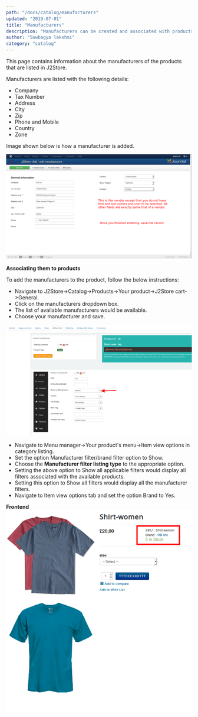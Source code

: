 ```yaml
---
path: "/docs/catalog/manufacturers"
updated: "2019-07-01"
title: "Manufacturers"
description: "Manufacturers can be created and associated with products by following the instructions on this guide"
author: "Sowbagya lakshmi"
category: "catalog"
---
```


This page contains information about the manufacturers of the products that are listed in J2Store.

Manufacturers are listed with the following details:

- Company
- Tax Number
- Address
- City
- Zip
- Phone and Mobile
- Country
- Zone

Image shown below is how a manufacturer is added.

![Add new manufacturer](https://raw.githubusercontent.com/j2store/doc-images/master/catalog/manufacturers/manufacturer_add_new.png)

**Associating them to products**

To add the manufacturers to the product, follow the below instructions:

- Navigate to J2Store->Catalog->Products->Your product->J2Store cart->General.
- Click on the manufacturers dropdown box.
- The list of available manufacturers would be available.
- Choose your manufacturer and save.

![Adding brand to product](https://raw.githubusercontent.com/j2store/doc-images/master/catalog/manufacturers/add_manufacturer-to-pro.png)

- Navigate to Menu manager->Your product's menu->Item view options in category listing.
- Set the option Manufacturer filter/brand filter option to Show.
- Choose the 	**Manufacturer filter listing type** to the appropriate option.
- Setting the above option to Show all applicable filters would display all filters associated with the available products.
- Setting this option to Show all filters would display all the manufacturer filters.
- Navigate to Item view options tab and set the option Brand	to Yes.

**Frontend**
![Frontend](https://raw.githubusercontent.com/j2store/doc-images/master/catalog/manufacturers/manufacturers-frontend.png)

